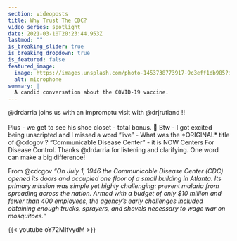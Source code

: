 ```yaml
---
section: videoposts
title: Why Trust The CDC?
video_series: spotlight
date: 2021-03-10T20:23:44.953Z
lastmod: ""
is_breaking_slider: true
is_breaking_dropdown: true
is_featured: false
featured_image:
  image: https://images.unsplash.com/photo-1453738773917-9c3eff1db985?ixid=MXwxMjA3fDB8MHxzZWFyY2h8MTB8fG1pY3JvcGhvbmV8ZW58MHx8MHw%3D&ixlib=rb-1.2.1&auto=format&fit=crop&w=800&q=60
  alt: microphone
summary: |
  A candid conversation about the COVID-19 vaccine.
---
```

@drdarria joins us with an impromptu visit with @drjrutland !! \
\
Plus - we get to see his shoe closet - total bonus. 👟 Btw - I got excited being unscripted and I missed a word “live” - What was the \*ORIGINAL\* title of @cdcgov ? “Communicable Disease Center” - it is NOW Centers For Disease Control. Thanks @drdarria for listening and clarifying. One word can make a big difference! 



From @cdcgov *“On July 1, 1946 the Communicable Disease Center (CDC) opened its doors and occupied one floor of a small building in Atlanta. Its primary mission was simple yet highly challenging: prevent malaria from spreading across the nation. Armed with a budget of only $10 million and fewer than 400 employees, the agency’s early challenges included obtaining enough trucks, sprayers, and shovels necessary to wage war on mosquitoes.”*

{{< youtube oY72MIfvydM >}}
